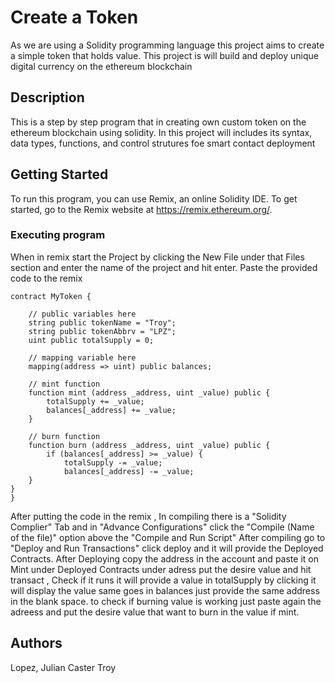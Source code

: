# Create a Token

As we are using a Solidity programming language this project aims to create a simple token that holds value. 
This project is will build and deploy unique digital currency on the ethereum blockchain


## Description

This is a step by step program that in creating own custom token on the ethereum blockchain using solidity.
In this project will includes its syntax, data types, functions, and control strutures foe smart contact deployment


## Getting Started

To run this program, you can use Remix, an online Solidity IDE. To get started, go to the Remix website at https://remix.ethereum.org/.

### Executing program

When in remix start the Project by clicking the New File under that Files section and enter the name of the project and hit enter.
Paste the provided code to the remix
```
contract MyToken {

    // public variables here
    string public tokenName = "Troy";
    string public tokenAbbrv = "LPZ";
    uint public totalSupply = 0;

    // mapping variable here
    mapping(address => uint) public balances;

    // mint function
    function mint (address _address, uint _value) public {
        totalSupply += _value;
        balances[_address] += _value;
    }

    // burn function
    function burn (address _address, uint _value) public {
        if (balances[_address] >= _value) {
            totalSupply -= _value;
            balances[_address] -= _value;
    }
}
}

```
After putting the code in the remix , In compiling there is a "Solidity Complier" Tab and in "Advance Configurations" click the "Compile (Name of the file)" option above the "Compile and Run Script"
After compiling go to "Deploy and Run Transactions" click deploy and it will provide the Deployed Contracts. 
After Deploying copy the address in the account and paste it on Mint under Deployed Contracts under adress put the desire value 
and hit transact , Check if it runs it will provide a value in totalSupply by clicking it will display the value same goes in balances just provide the same address in the blank space. 
to check if burning value is working just paste again the adreess and put the desire value that want to burn in the value if mint.


## Authors

Lopez, Julian Caster Troy 

